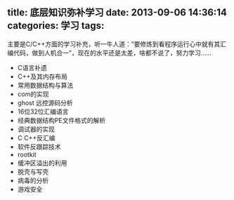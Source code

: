 title: 底层知识弥补学习
date: 2013-09-06 14:36:14
categories: 学习
tags:
---

主要是C/C++方面的学习补充，听一牛人道：“要修炼到看程序运行心中就有其汇编代码，做到人机合一”，现在的水平还是太差，啥都不说了，努力学习……

<!--more-->

* C语言补遗
* C++及其内存布局
* 常用数据结构与算法
* com的实现
* ghost 远控源码分析
* 16位32位汇编语言
* 经典数据结构PE文件格式的解析
* 调试器的实现
* C C++反汇编
* 软件反跟踪技术
* rootkit
* 缓冲区溢出的利用
* 脱壳与写壳
* 病毒的分析
* 游戏安全
